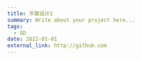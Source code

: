 ```yaml
---
title: 平面设计1
summary: Write about your project here...
tags:
  - GD
date: 2022-01-01
external_link: http://github.com
---
```

